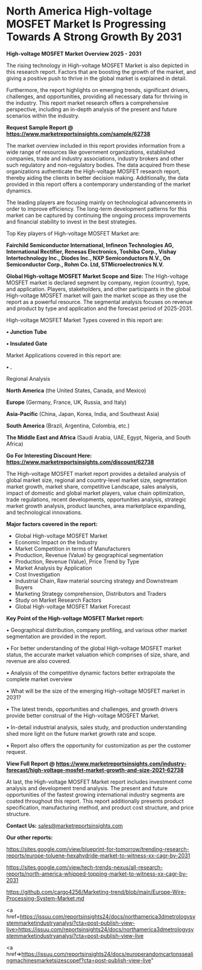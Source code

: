 # North America High-voltage MOSFET Market Is Progressing Towards A Strong Growth By 2031

<Strong> High-voltage MOSFET Market Overview 2025 - 2031</strong>

The rising technology in High-voltage MOSFET Market is also depicted in this research report. Factors that are boosting the growth of the market, and giving a positive push to thrive in the global market is explained in detail.

Furthermore, the report highlights on emerging trends, significant drivers, challenges, and opportunities, providing all necessary data for thriving in the industry. This report market research offers a comprehensive perspective, including an in-depth analysis of the present and future scenarios within the industry.

<strong>Request Sample Report @ <a href=https://www.marketreportsinsights.com/sample/62738>https://www.marketreportsinsights.com/sample/62738</a></strong>

The market overview included in this report provides information from a wide range of resources like government organizations, established companies, trade and industry associations, industry brokers and other such regulatory and non-regulatory bodies. The data acquired from these organizations authenticate the High-voltage MOSFET research report, thereby aiding the clients in better decision making. Additionally, the data provided in this report offers a contemporary understanding of the market dynamics.

The leading players are focusing mainly on technological advancements in order to improve efficiency. The long-term development patterns for this market can be captured by continuing the ongoing process improvements and financial stability to invest in the best strategies.

Top Key players of High-voltage MOSFET Market are:

<strong>Fairchild Semiconductor International, Infineon Technologies AG, International Rectifier, Renesas Electronics, Toshiba Corp., Vishay Intertechnology Inc., Diodes Inc., NXP Semiconductors N.V., On Semiconductor Corp., Rohm Co. Ltd, STMicroelectronics N.V.</strong>

<strong><b>Global High-voltage MOSFET Market Scope and Size:</b></strong>
The High-voltage MOSFET market is declared segment by company, region (country), type, and application. Players, stakeholders, and other participants in the global High-voltage MOSFET market will gain the market scope as they use the report as a powerful resource. The segmental analysis focuses on revenue and product by type and application and the forecast period of 2025-2031.

High-voltage MOSFET Market Types covered in this report are:

<strong>• Junction Tube

• Insulated Gate</strong>

Market Applications covered in this report are:

<strong>• .</strong> 

Regional Analysis

<strong>North America</strong> (the United States, Canada, and Mexico)

<strong>Europe</strong> (Germany, France, UK, Russia, and Italy)

<strong>Asia-Pacific</strong> (China, Japan, Korea, India, and Southeast Asia)

<strong>South America</strong> (Brazil, Argentina, Colombia, etc.)

<strong>The Middle East and Africa</strong> (Saudi Arabia, UAE, Egypt, Nigeria, and South Africa)

<strong>Go For Interesting Discount Here: <a href=https://www.marketreportsinsights.com/discount/62738>https://www.marketreportsinsights.com/discount/62738</a></strong>

The High-voltage MOSFET market report provides a detailed analysis of global market size, regional and country-level market size, segmentation market growth, market share, competitive Landscape, sales analysis, impact of domestic and global market players, value chain optimization, trade regulations, recent developments, opportunities analysis, strategic market growth analysis, product launches, area marketplace expanding, and technological innovations.

<strong><b>Major factors covered in the report:</b></strong>
<ul>
  <li>Global High-voltage MOSFET Market </li>
  <li>Economic Impact on the Industry</li>
  <li>Market Competition in terms of Manufacturers</li>
  <li>Production, Revenue (Value) by geographical segmentation</li>
  <li>Production, Revenue (Value), Price Trend by Type</li>
  <li>Market Analysis by Application</li>
  <li>Cost Investigation</li>
  <li>Industrial Chain, Raw material sourcing strategy and Downstream Buyers</li>
  <li>Marketing Strategy comprehension, Distributors and Traders</li>
  <li>Study on Market Research Factors</li>
  <li>Global High-voltage MOSFET Market Forecast</li>
</ul>

<strong><b>Key Point of the High-voltage MOSFET Market report:</b></strong>

• Geographical distribution, company profiling, and various other market segmentation are provided in the report.

• For better understanding of the global High-voltage MOSFET market status, the accurate market valuation which comprises of size, share, and revenue are also covered.

• Analysis of the competitive dynamic factors better extrapolate the complete market overview

• What will be the size of the emerging High-voltage MOSFET market in 2031?

• The latest trends, opportunities and challenges, and growth drivers provide better construal of the High-voltage MOSFET Market.

• In-detail industrial analysis, sales study, and production understanding shed more light on the future market growth rate and scope.

• Report also offers the opportunity for customization as per the customer request.

<strong><b>View Full Report @ <a href=https://www.marketreportsinsights.com/industry-forecast/high-voltage-mosfet-market-growth-and-size-2021-62738>https://www.marketreportsinsights.com/industry-forecast/high-voltage-mosfet-market-growth-and-size-2021-62738</a></b></strong>


At last, the High-voltage MOSFET Market report includes investment come analysis and development trend analysis. The present and future opportunities of the fastest growing international industry segments are coated throughout this report. This report additionally presents product specification, manufacturing method, and product cost structure, and price structure.

<strong>Contact Us:</strong>
sales@marketreportsinsights.com

<strong>Our other reports:</strong>

<a href=https://sites.google.com/view/blueprint-for-tomorrow/trending-research-reports/europe-toluene-hexahydride-market-to-witness-xx-cagr-by-2031>https://sites.google.com/view/blueprint-for-tomorrow/trending-research-reports/europe-toluene-hexahydride-market-to-witness-xx-cagr-by-2031</a>

<a href=https://sites.google.com/view/tech-trends-nexus/all-research-reports/north-america-whipped-topping-market-to-witness-xx-cagr-by-2031>https://sites.google.com/view/tech-trends-nexus/all-research-reports/north-america-whipped-topping-market-to-witness-xx-cagr-by-2031</a>

<a href=https://github.com/cargo4256/Marketing-trend/blob/main/Europe-Wire-Processing-System-Market.md>https://github.com/cargo4256/Marketing-trend/blob/main/Europe-Wire-Processing-System-Market.md</a>

<a href=https://issuu.com/reportsinsights24/docs/northamerica3dmetrologysystemmarketindustryanalysi?cta=post-publish-view-live>https://issuu.com/reportsinsights24/docs/northamerica3dmetrologysystemmarketindustryanalysi?cta=post-publish-view-live</a>

<a href=>https://issuu.com/reportsinsights24/docs/europerandomcartonssealingmachinesmarketsizescopef?cta=post-publish-view-live</a>"

